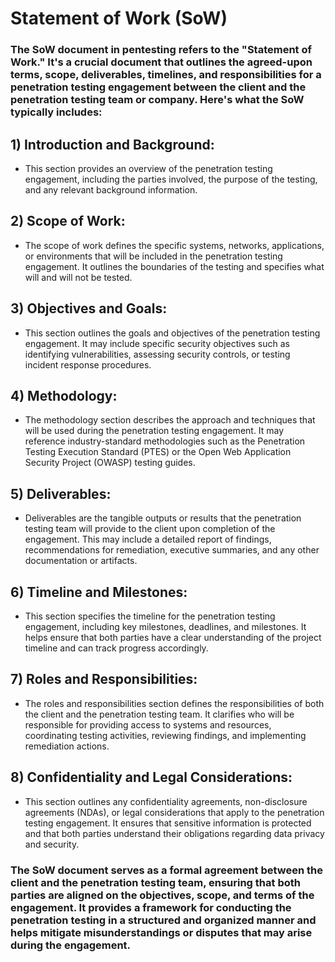 # Statement of Work (SoW)

### The SoW document in pentesting refers to the "Statement of Work." It's a crucial document that outlines the agreed-upon terms, scope, deliverables, timelines, and responsibilities for a penetration testing engagement between the client and the penetration testing team or company. Here's what the SoW typically includes:

## 1) Introduction and Background:

 - This section provides an overview of the penetration testing engagement, including the parties involved, the purpose of the testing, and any relevant background information.

## 2) Scope of Work:

 - The scope of work defines the specific systems, networks, applications, or environments that will be included in the penetration testing engagement. It outlines the boundaries of the testing and specifies what will and will not be tested.

## 3) Objectives and Goals:

 - This section outlines the goals and objectives of the penetration testing engagement. It may include specific security objectives such as identifying vulnerabilities, assessing security controls, or testing incident response procedures.

## 4) Methodology:

 - The methodology section describes the approach and techniques that will be used during the penetration testing engagement. It may reference industry-standard methodologies such as the Penetration Testing Execution Standard (PTES) or the Open Web Application Security Project (OWASP) testing guides.
## 5) Deliverables:

 - Deliverables are the tangible outputs or results that the penetration testing team will provide to the client upon completion of the engagement. This may include a detailed report of findings, recommendations for remediation, executive summaries, and any other documentation or artifacts.

## 6) Timeline and Milestones:

 - This section specifies the timeline for the penetration testing engagement, including key milestones, deadlines, and milestones. It helps ensure that both parties have a clear understanding of the project timeline and can track progress accordingly.

## 7) Roles and Responsibilities:

 - The roles and responsibilities section defines the responsibilities of both the client and the penetration testing team. It clarifies who will be responsible for providing access to systems and resources, coordinating testing activities, reviewing findings, and implementing remediation actions.

## 8) Confidentiality and Legal Considerations:

 - This section outlines any confidentiality agreements, non-disclosure agreements (NDAs), or legal considerations that apply to the penetration testing engagement. It ensures that sensitive information is protected and that both parties understand their obligations regarding data privacy and security.

### The SoW document serves as a formal agreement between the client and the penetration testing team, ensuring that both parties are aligned on the objectives, scope, and terms of the engagement. It provides a framework for conducting the penetration testing in a structured and organized manner and helps mitigate misunderstandings or disputes that may arise during the engagement.
